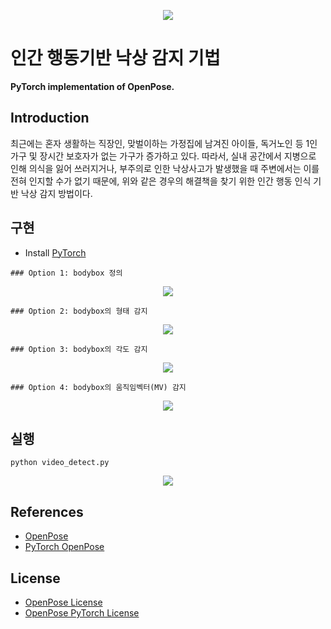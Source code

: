 <p align='center'>
  <img src='https://github.com/prasunroy/openpose-pytorch/raw/master/assets/image_1.jpg' />
</p>

# 인간 행동기반 낙상 감지 기법
**PyTorch implementation of OpenPose.**

## Introduction
최근에는 혼자 생활하는 직장인, 맞벌이하는 가정집에 남겨진 아이들, 독거노인 등 1인 가구 및 장시간 보호자가 없는 가구가 증가하고 있다. 따라서, 실내 공간에서 지병으로 인해 의식을 잃어 쓰러지거나, 부주의로 인한 낙상사고가 발생했을 때 주변에서는 이를 전혀 인지할 수가 없기 때문에, 위와 같은 경우의 해결책을 찾기 위한 인간 행동 인식 기반 낙상 감지 방법이다.


## 구현
* Install [PyTorch](https://pytorch.org/get-started/locally/)
```
### Option 1: bodybox 정의
```
<p align='center'>
  <img src='https://github.com/rookey2/Capston2020/examples/fig/fig01.png' />
</p>

```
### Option 2: bodybox의 형태 감지
```
<p align='center'>
  <img src='https://github.com/rookey2/Capston2020/examples/fig/fig02.png' />
</p>

```
### Option 3: bodybox의 각도 감지
```
<p align='center'>
  <img src='https://github.com/rookey2/Capston2020/examples/fig/fig03.png' />
</p>

```
### Option 4: bodybox의 움직임벡터(MV) 감지
```
<p align='center'>
  <img src='https://github.com/rookey2/Capston2020/examples/fig/fig04.png' />
</p>


## 실행
```
python video_detect.py
```

<p align='center'>
  <img src='https://github.com/rookey2/Capston2020/examples/fig/fig05.png' />
</p>


## References
* [OpenPose](https://github.com/CMU-Perceptual-Computing-Lab/openpose)
* [PyTorch OpenPose](https://github.com/Hzzone/pytorch-openpose)

## License
* [OpenPose License](https://github.com/CMU-Perceptual-Computing-Lab/openpose/blob/master/LICENSE)
* [OpenPose PyTorch License](https://github.com/prasunroy/openpose-pytorch/blob/master/LICENSE)

<br />
<br />
